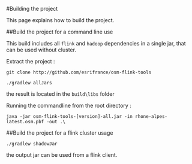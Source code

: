 
#Building the project

This page explains how to build the project.

##Build the project for a command line use


This build includes all `flink` and `hadoop` dependencies in a single jar, that can be used without cluster.


Extract the project :

	git clone http://github.com/esrifrance/osm-flink-tools

	./gradlew allJars


the result is located in the `build\libs` folder

Running the commandline from the root directory :


	java -jar osm-flink-tools-[version]-all.jar -in rhone-alpes-latest.osm.pbf -out .\



##Build the project for a flink cluster usage


	./gradlew shadowJar


the output jar can be used from a flink client.